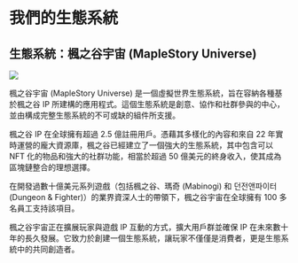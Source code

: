 # 我們的生態系統
## 生態系統：楓之谷宇宙 (MapleStory Universe)

![](https://aliceric27s-organization.gitbook.io/images/image_1747236240819_329.png)

楓之谷宇宙 (MapleStory Universe) 是一個虛擬世界生態系統，旨在容納各種基於楓之谷 IP 所建構的應用程式。這個生態系統是創意、協作和社群參與的中心，並由構成完整生態系統的不可或缺的組件所支援。

楓之谷 IP 在全球擁有超過 2.5 億註冊用戶。憑藉其多樣化的內容和來自 22 年實時運營的龐大資源庫，楓之谷已經建立了一個強大的生態系統，其中包含可以 NFT 化的物品和強大的社群功能，相當於超過 50 億美元的終身收入，使其成為區塊鏈整合的理想選擇。

在開發過數十億美元系列遊戲（包括楓之谷、瑪奇 (Mabinogi) 和 던전앤파이터 (Dungeon & Fighter)）的業界資深人士的帶領下，楓之谷宇宙在全球擁有 100 多名員工支持該項目。

楓之谷宇宙正在擴展玩家與遊戲 IP 互動的方式，擴大用戶群並確保 IP 在未來數十年的長久發展。它致力於創建一個生態系統，讓玩家不僅僅是消費者，更是生態系統中的共同創造者。